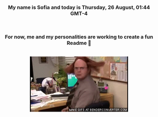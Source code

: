 


<div align="center">
<h3 >My name is Sofia and today is Thursday, 26 August, 01:44 GMT-4</h3><br>
<h3 >For now, me and my personalities are working to create a fun Readme 👋
</h3><br>
<img src='img/dwight.gif' alt='working...'/>
</div>

